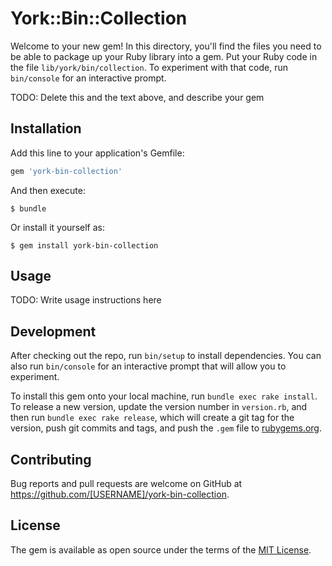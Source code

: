 # York::Bin::Collection

Welcome to your new gem! In this directory, you'll find the files you need to be able to package up your Ruby library into a gem. Put your Ruby code in the file `lib/york/bin/collection`. To experiment with that code, run `bin/console` for an interactive prompt.

TODO: Delete this and the text above, and describe your gem

## Installation

Add this line to your application's Gemfile:

```ruby
gem 'york-bin-collection'
```

And then execute:

    $ bundle

Or install it yourself as:

    $ gem install york-bin-collection

## Usage

TODO: Write usage instructions here

## Development

After checking out the repo, run `bin/setup` to install dependencies. You can also run `bin/console` for an interactive prompt that will allow you to experiment.

To install this gem onto your local machine, run `bundle exec rake install`. To release a new version, update the version number in `version.rb`, and then run `bundle exec rake release`, which will create a git tag for the version, push git commits and tags, and push the `.gem` file to [rubygems.org](https://rubygems.org).

## Contributing

Bug reports and pull requests are welcome on GitHub at https://github.com/[USERNAME]/york-bin-collection.

## License

The gem is available as open source under the terms of the [MIT License](https://opensource.org/licenses/MIT).
